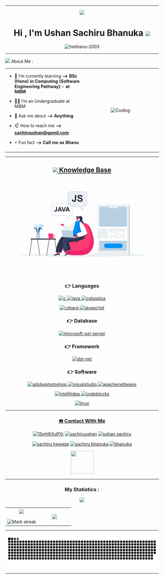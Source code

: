 
---

<p align="center">
  <img style="width:10rem; height:auto" src="https://cdn.dribbble.com/users/1787323/screenshots/10091971/media/d43c019bfeff34be8816481e843ea8c1.png"/>
</p>

<h1 align="center">Hi , I'm Ushan Sachiru Bhanuka <img src="https://media.giphy.com/media/hvRJCLFzcasrR4ia7z/giphy.gif" width="35"></h1>
<p align="center">


<p align="center"> <img src="https://komarev.com/ghpvc/?username=hebhanu-2003&label=Profile%20views&color=0e75b6&style=flat" alt="hebhanu-2003" /> </p>


---
<img src="https://media.giphy.com/media/ObNTw8Uzwy6KQ/giphy.gif" width="30px">&nbsp;About Me :</h3>
<table align="center">
<tr border="none">
<td width="50%" align="left">
  
- 🌱 I’m currently learning **--> BSc (Hons) in Computing (Software Engineering Pathway) - at NIBM**

- 🧑‍🎓 I’m an Undergraduate at NIBM

- 💬 Ask me about **--> Anything**

- 📫 How to reach me **--> sachiruushan@gamil.com**

- ⚡ Fun fact **--> Call me as Bhanu**

</td>
<td width="50%" align="center">

  <img align="center" alt="Coding" width="380" src="https://media.giphy.com/media/Ah3zHH7hvsSB2/giphy.gif">


  
  </td>
</tr>
</table>

---

<h2 align="center"><u><b> <img src = "https://media2.giphy.com/media/QssGEmpkyEOhBCb7e1/giphy.gif?cid=ecf05e47a0n3gi1bfqntqmob8g9aid1oyj2wr3ds3mg700bl&rid=giphy.gif" width = 20px> Knowledge Base</b></u></h2>

<p align="center">
  <img style="width:26rem; height:auto" src="https://raw.githubusercontent.com/Elanza-48/Elanza-48/41a4790484e268102dfdab2b7c59d440d3ffafab/resources/img/coders-prog.gif"/>
</p>



<h3 align="center"> 👉 Languages</h3>
<p align="center">
  
  <a href="https://www.cprogramming.com/" target="_blank"> 
    <img src="https://img.shields.io/badge/C%20programming-A8B9CC.svg?style=for-the-badge&logo=c&logoColor=white"
      alt="c"/>
  </a>
  <a href="https://www.java.com/" target="_blank"> 
    <img src="https://img.shields.io/badge/Java-007396.svg?style=for-the-badge&logo=java&logoColor=white" 
      alt="java"/> 
  </a>
  
  <a href="https://www.cplusplus.com/" target="_blank"> 
    <img src="https://img.shields.io/badge/cplusplus-FFBBED.svg?style=for-the-badge&logo=cplusplus&logoColor=black"
      alt="cplusplus"/> 
  </a>
  
 <p align="center">
   
  <a href="https://www.csharp.com.com/cs/" target="_blank"> 
    <img src="https://img.shields.io/badge/csharp-EF008C.svg?style=for-the-badge&logo=csharp&logoColor=black"
      alt="csharp"/>
  </a>

  <a href="https://www.javascript.com/" target="_blank"> 
    <img src="https://img.shields.io/badge/javascript-FFFF00.svg?style=for-the-badge&logo=javascript&logoColor=black"
      alt="javascript"/>
  </a>
  
<h3 align="center"> 👉 Database</h3>
<p align="center">

<a href="https://www.microsoft.com/" target="_blank"> 
    <img src="https://img.shields.io/badge/Microsoft_Sql_Server-808080.svg?style=for-the-badge&logo=microsoft-sql-server&logoColor=black"
      alt="microsoft-sql-server"/> 
  </a>

  <h3 align="center">  👉 Framework</h3>
<p align="center">

<a href="https://dotnet.microsoft.com/" target="_blank"> 
    <img src="https://img.shields.io/badge/dot-net-341769.svg?style=for-the-badge&logo=dot-net&logoColor=white"
      alt="dot-net"/>
  </a>

  <h3 align="center"> 👉 Software</h3>
<p align="center">

 <a href="https://www.adobephotoshop.com/en" target="_blank"> 
    <img src="https://img.shields.io/badge/adobephotoshop-43AAB9?style=for-the-badge&logo=adobephotoshop&logoColor=white"
      alt="adobephotoshop"/>
  </a>
  <a href="https://www.microsoftvisualstudio.com/en" target="_blank"> 
    <img src="https://img.shields.io/badge/visual studio-C185E8.svg?style=for-the-badge&logo=visualstudio&logoColor=white"
      alt="visualstudio"/>
  </a>
   <a href="https://www.apachenetbeans/en" target="_blank"> 
    <img src="https://img.shields.io/badge/apachenetbeans-EA205E.svg?style=for-the-badge&logo=apachenetbeans&logoColor=white"
      alt="apachenetbeans"/>
 
   <p align="center">
     
  </a>
  <a href="https://www.intellijidea.com/en" target="_blank"> 
    <img src="https://img.shields.io/badge/intellijidea-5C0001?style=for-the-badge&logo=intellijidea&logoColor=white"
      alt="intellijidea"/>
  </a>

   </a>
   <a href="https://www.codeblocks/en" target="_blank"> 
    <img src="https://img.shields.io/badge/codeblocks-AF38EB?style=for-the-badge&logo=codeblocks&logoColor=white"
      alt="codeblocks"/>
   </a>

   <p align="center">
     
   <a href="https //www.linux.com/en" target="_blank"> 
    <img src="https://img.shields.io/badge/linux-E87200?style=for-the-badge&logo=linux&logoColor=white"
      alt="linux"/>  
  
---

<h3 align="center"> ☎️ Contact With Me</h3>
<p align="center">
      <a href="https://www.facebook.com/share/15mhKXuPXr/" target="blank"><img align="center"
         src="https://img.shields.io/badge/facebook-4267B2.svg?style=for-the-badge&logo=facebook&logoColor=white"
         alt="15mhKXuPXr" height="30"/></a>
      <a href="https://www.gmail.sachiruushan@gmail.com" target="blank"><img align="center"
         src="https://img.shields.io/badge/gmail-EA4335.svg?style=for-the-badge&logo=gmail&logoColor=white"
         alt="sachiruushan" height="30"/></a>
      <a href="http://t.me/ushan12345678" target="blank"><img align="center"
         src="https://img.shields.io/badge/telegram-0088CC.svg?style=for-the-badge&logo=telegram&logoColor=white"
         alt="ushan sachiru" height="30"/></a>
    </p>
  <p align="center">
      <a href="https://instagram.com/sachiru hewage" target="blank"><img align="center"
         src="https://img.shields.io/badge/instagram-%23E4405F.svg?style=for-the-badge&logo=Instagram&logoColor=white"
         alt="sachiru hewage" height="30"/></a>
      <a href="https://wa.me/qr/CFVSA6M3PKHCF1" target="blank"><img align="center"
         src="https://img.shields.io/badge/whatsapp-4B7F1.svg?style=for-the-badge&logo=whatsapp&logoColor=white"
         alt="sachiru bhanuka" height="30"/></a>
      <a href="https://discord/1bhanuka_11775" target="blank"><img align="center"
         src="https://img.shields.io/badge/discord-5865F2.svg?style=for-the-badge&logo=discord&logoColor=white"
         alt="bhanuka" height="30"/></a>
      <br>
    </p>
     <p align="center"> <img src='https://raw.githubusercontent.com/ShahriarShafin/ShahriarShafin/main/Assets/handshake.gif' width="75px" height="75px">

 ---

 <h3 align="center">My Statistics :</h3>
<p align="center"><img src="https://media.giphy.com/media/Mp5uJLEE9Ompq/giphy.gif" width="75">
<p align="center">
<table align="center">
<tr border="none">
<td width="50%" align="center">
  
  <img  align="center"  src="https://github-readme-stats.vercel.app/api?username=HEbhanu-2003&theme=dark&show_icons=true&count_private=true" />
  <br></br>
  <img  title="🔥 Get streak stats for your profile at git.io/streak-stats" alt="Mark streak" src="https://github-readme-streak-stats.herokuapp.com/?user=HEbhanu-2003&theme=dark&hide_border=false" /> 
</td>
<td width="50%" align="center">

  <img  align="center"  src="https://github-readme-stats.anuraghazra1.vercel.app/api/top-langs/?username=Scar1109&theme=dark&hide_border=false&no-bg=true&no-frame=true&langs_count=10"/>
  
  </td>
</tr>
</table>

---

<p align="center">
  <img  src="https://raw.githubusercontent.com/Elanza-48/Elanza-48/main/resources/img/github-contribution-grid-snake.svg"
    alt="example" />
</p>

---



